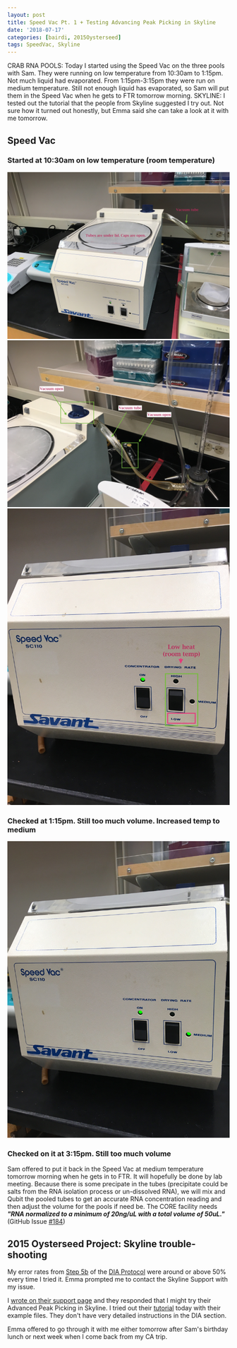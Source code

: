 ```yaml
---
layout: post
title: Speed Vac Pt. 1 + Testing Advancing Peak Picking in Skyline
date: '2018-07-17'
categories: [bairdi, 2015Oysterseed]
tags: SpeedVac, Skyline
---
```

CRAB RNA POOLS: Today I started using the Speed Vac on the three pools with Sam. They were running on low temperature from 10:30am to 1:15pm. Not much liquid had evaporated. From 1:15pm-3:15pm they were run on medium temperature. Still not enough liquid has evaporated, so Sam will put them in the Speed Vac when he gets to FTR tomorrow morning. SKYLINE: I tested out the tutorial that the people from Skyline suggested I try out. Not sure how it turned out honestly, but Emma said she can take a look at it with me tomorrow.

## Speed Vac
### **Started at 10:30am on low temperature (room temperature)**      
![img](../notebook-images/20180717-SpeedVac_01.JPG)
![img](../notebook-images/20180717-SpeedVac_Vacuum.JPG)
![img](../notebook-images/20180717-SpeedVac_temp.JPG)

### **Checked at 1:15pm. Still too much volume. Increased temp to medium**
![img](../notebook-images/20180717-speedvac_medium.jpg)

### **Checked on it at 3:15pm. Still too much volume**     
Sam offered to put it back in the Speed Vac at medium temperature tomorrow morning when he gets in to FTR. It will hopefully be done by lab meeting. Because there is some precipate in the tubes (precipitate could be salts from the RNA isolation process or un-dissolved RNA), we will mix and Qubit the pooled tubes to get an accurate RNA concentration reading and then adjust the volume for the pools if need be. The CORE facility needs _**"RNA normalized to a minimum of 20ng/uL with a total volume of 50uL."**_ (GitHub Issue [#184](https://github.com/RobertsLab/resources/issues/184))


## 2015 Oysterseed Project: Skyline trouble-shooting
My error rates from [Step 5b](https://github.com/RobertsLab/resources/blob/master/protocols/DIA-data-Analyses.md#step-5b-spot-check-peptides) of the [DIA Protocol](https://github.com/RobertsLab/resources/blob/master/protocols/DIA-data-Analyses.md#step-5b-spot-check-peptides) were around or above 50% every time I tried it. Emma prompted me to contact the Skyline Support with my issue. 

I [wrote on their support page](https://skyline.ms/announcements/home/support/thread.view?rowId=36981) and they responded that I might try their Advanced Peak Picking in Skyline. I tried out their [tutorial](https://skyline.ms/_webdav/home/software/Skyline/@files/tutorials/PeakPicking_2-5.pdf) today with their example files. They don't have very detailed instructions in the DIA section.

Emma offered to go through it with me either tomorrow after Sam's birthday lunch or next week when I come back from my CA trip. 
